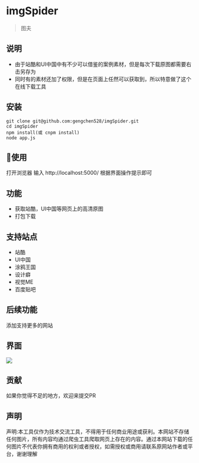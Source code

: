 # imgSpider

> 图夫
## 说明
- 由于站酷和UI中国中有不少可以借鉴的案例素材，但是每次下载原图都需要右击另存为
- 同时有的素材还加了权限，但是在页面上任然可以获取到，所以特意做了这个在线下载工具

## 安装
    git clone git@github.com:gengchen528/imgSpider.git
    cd imgSpider
    npm install(或 cnpm install)
    node app.js

## 使用
打开浏览器
输入 http://localhost:5000/
根据界面操作提示即可

## 功能
- 获取站酷，UI中国等网页上的高清原图
- 打包下载

## 支持站点
- 站酷
- UI中国
- 涂鸦王国
- 设计癖
- 视觉ME
- 百度贴吧
## 后续功能
添加支持更多的网站
## 界面
![](http://image.bloggeng.com/tutu.png)
## 贡献
如果你觉得不足的地方，欢迎来提交PR
## 声明
声明:本工具仅作为技术交流工具，不得用于任何商业用途或获利。本网站不存储任何图片，所有内容均通过爬虫工具爬取网页上存在的内容。通过本网站下载的任何图片不代表你拥有商用的权利或者授权，如需授权或商用请联系原网站作者或平台，谢谢理解
